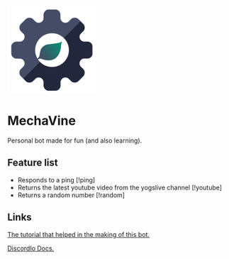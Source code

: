 <img height="200" width="200" src="https://github.com/Vinesma/MechaVine/blob/master/mechavine.png">

# MechaVine
Personal bot made for fun (and also learning).

## Feature list
* Responds to a ping \[!ping]
* Returns the latest youtube video from the yogslive channel \[!youtube]
* Returns a random number \[!random]

## Links
[The tutorial that helped in the making of this bot.](https://www.digitaltrends.com/gaming/how-to-make-a-discord-bot/)

[DiscordIo Docs.](https://izy521.gitbooks.io/discord-io/content/)
